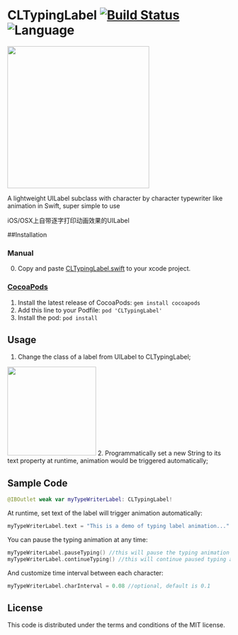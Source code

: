 # CLTypingLabel [![Build Status](https://travis-ci.org/l800891/CLTypingLabel.svg?branch=master)](https://travis-ci.org/l800891/CLTypingLabel) ![Language](https://img.shields.io/badge/iOS/OSX-Swift3-orange.svg)

<img src="https://raw.githubusercontent.com/l800891/CLTypingLabel/master/Assets/demogiff.gif" width=320>

A lightweight UILabel subclass with character by character typewriter like animation in Swift, super simple to use

iOS/OSX上自带逐字打印动画效果的UILabel

##Installation

### Manual

0. Copy and paste <a href="https://github.com/l800891/CLTypingLabel/blob/master/Pod/Classes/CLTypingLabel.swift">CLTypingLabel.swift</a> to your xcode project.

### [CocoaPods](https://cocoapods.org/pods/CLTypingLabel)

1. Install the latest release of CocoaPods: `gem install cocoapods`
2. Add this line to your Podfile: `pod 'CLTypingLabel'`
3. Install the pod: `pod install`


## Usage

1. Change the class of a label from UILabel to CLTypingLabel;

 <img src="https://raw.githubusercontent.com/l800891/CLTypingLabel/master/Assets/UILabelShot.png" width=200>
2. Programmatically set a new String to its text property at runtime, animation would be triggered automatically;


## Sample Code

```swift
@IBOutlet weak var myTypeWriterLabel: CLTypingLabel!
```
At runtime, set text of the label will trigger animation automatically:
```swift
myTypeWriterLabel.text = "This is a demo of typing label animation..."

```
You can pause the typing animation at any time:
```swift
myTypeWriterLabel.pauseTyping() //this will pause the typing animation
myTypeWriterLabel.continueTyping() //this will continue paused typing animation
```
And customize time interval between each character:
```swift
myTypeWriterLabel.charInterval = 0.08 //optional, default is 0.1
```

## License

This code is distributed under the terms and conditions of the MIT license.
